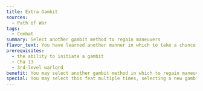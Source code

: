 ```yaml
---
title: Extra Gambit
sources:
  - Path of War
tags:
  - Combat
summary: Select another gambit method to regain maneuvers
flavor_text: You have learned another manner in which to take a chance for success.
prerequisites:
  - the ability to initiate a gambit
  - Cha 13
  - 3rd-level warlord
benefit: You may select another gambit method in which to regain maneuvers.
special: You may select this feat multiple times, selecting a new gambit each time.
---
```


